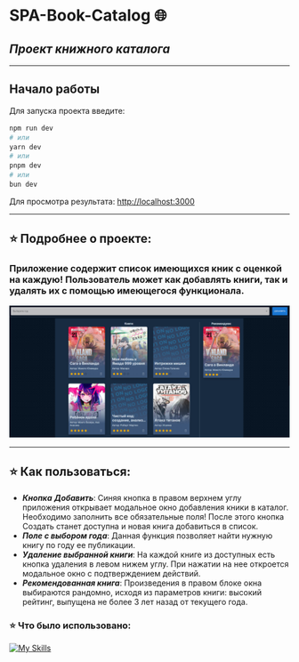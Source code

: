 # SPA-Book-Catalog :globe_with_meridians:
## _Проект книжного каталога_

---

## Начало работы

Для запуска проекта введите:

```bash
npm run dev
# или
yarn dev
# или
pnpm dev
# или
bun dev
```

Для просмотра результата: [http://localhost:3000](http://localhost:3000)

---
## :star: Подробнее о проекте:

### Приложение содержит список имеющихся кник с оценкой на каждую! Пользователь может как добавлять книги, так и удалять их с помощью имеющегося функционала.

![img.png](src/images/img.png)

---
## :star: Как пользоваться:

* ___Кнопка___ ___**Добавить**___: Синяя кнопка в правом верхнем углу приложения открывает модальное окно добавления кники в каталог. Необходимо заполнить все обязательные поля! После этого кнопка Создать станет доступна и новая книга добавиться в список.
* ___Поле с выбором года___: Данная функция позволяет найти нужную книгу по году ее публикации.
* ___Удаление выбранной книги___: На каждой книге из доступных есть кнопка удаления в левом нижем углу. При нажатии на нее откроется модальное окно с подтверждением действий.
* ___Рекомендованная книга___: Произведения в правом блоке окна выбираются рандомно, исходя из параметров книги: высокий рейтинг, выпущена не более 3 лет назад от текущего года.

### :star: Что было использовано:

[![My Skills](https://skillicons.dev/icons?i=typescript,next,react,scss,firebase,mui)](https://skillicons.dev)



